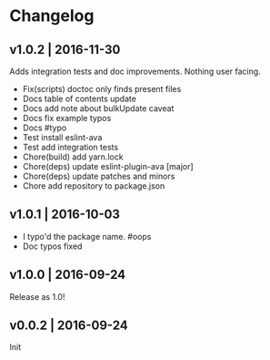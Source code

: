 # Changelog

## v1.0.2 | 2016-11-30
Adds integration tests and doc improvements. Nothing user facing.

* Fix(scripts) doctoc only finds present files
* Docs table of contents update
* Docs add note about bulkUpdate caveat
* Docs fix example typos
* Docs #typo
* Test install eslint-ava
* Test add integration tests
* Chore(build) add yarn.lock
* Chore(deps) update eslint-plugin-ava [major]
* Chore(deps) update patches and minors
* Chore add repository to package.json

## v1.0.1 | 2016-10-03
* I typo'd the package name. #oops
* Doc typos fixed

## v1.0.0 | 2016-09-24
Release as 1.0!


## v0.0.2 | 2016-09-24
Init




